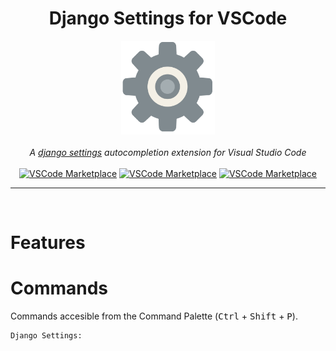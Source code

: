 <div align="center">
    <h1>Django Settings for VSCode</h1>
    <a href="https://marketplace.visualstudio.com/items?itemName=IvanArjona.django-settings">
        <img src="images/icon.png" width="150px" alt="VSCode Marketplace badge" />
    </a>
    <br>
    <br>
    <em>A <a href="https://docs.djangoproject.com/en/dev/topics/settings/">django settings</a> autocompletion extension for Visual Studio Code</em>
    <br>
    <br>
    <a href="https://marketplace.visualstudio.com/items?itemName=IvanArjona.django-settings"><img src="https://img.shields.io/visual-studio-marketplace/azure-devops/installs/total/IvanArjona.django-settings?color=%23007ACC&logo=Visual%20Studio%20Code&logoColor=%23007ACC&style=for-the-badge" alt="VSCode Marketplace" /></a>
    <a href="https://marketplace.visualstudio.com/items?itemName=IvanArjona.django-settings&ssr=false#review-details"><img src="https://img.shields.io/visual-studio-marketplace/stars/IvanArjona.django-settings?color=%23007ACC&logo=Visual%20Studio%20Code&logoColor=%23007ACC&style=for-the-badge" alt="VSCode Marketplace" /></a>
    <a href="https://github.com/IvanArjona/cloudflare-tunnel-vscode/blob/master/CHANGELOG.md"><img src="https://img.shields.io/visual-studio-marketplace/v/IvanArjona.django-settings?color=%23007ACC&logo=Visual%20Studio%20Code&logoColor=%23007ACC&style=for-the-badge" alt="VSCode Marketplace" /></a>
</div>

<hr>

<br>

# Features

# Commands

Commands accesible from the Command Palette (<kbd>Ctrl</kbd> + <kbd>Shift</kbd> + <kbd>P</kbd>).

```
Django Settings: 
```
